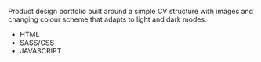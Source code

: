 Product design portfolio built around a simple CV structure with images and changing colour scheme that adapts to light and dark modes.

- HTML
- SASS/CSS
- JAVASCRIPT